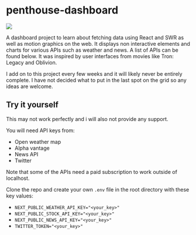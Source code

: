 # penthouse-dashboard

![](https://media.giphy.com/media/oGkyQ8R8Nqiy1SfaWS/giphy.gif)

A dashboard project to learn about fetching data using React and SWR as well as motion graphics on the web. It displays non interactive elements and charts for various APIs such as weather and news. A list of APIs can be found below. It was inspired by user interfaces from movies like Tron: Legacy and Oblivion.

I add on to this project every few weeks and it will likely never be entirely complete. I have not decided what to put in the last spot on the grid so any ideas are welcome.

## Try it yourself
This may not work perfectly and i will also not provide any support.

You will need API keys from:
- Open weather map
- Alpha vantage
- News API
- Twitter

Note that some of the APIs need a paid subscription to work outside of localhost.

Clone the repo and create your own `.env` file in the root directory with these key values:

- `NEXT_PUBLIC_WEATHER_API_KEY="<your_key>"`
- `NEXT_PUBLIC_STOCK_API_KEY="<your_key>"`
- `NEXT_PUBLIC_NEWS_API_KEY="<your_key>"`
- `TWITTER_TOKEN="<your_key>"`

